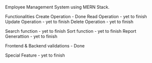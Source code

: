 Employee Management System using MERN Stack.

Functionalities
  Create Operation - Done
  Read Operation - yet to finish
  Update Operation - yet to finish
  Delete Operation - yet to finish

  Search function - yet to finish
  Sort function - yet to finish
  Report Generattion - yet to finish

  Frontend & Backend validations - Done

  Special Feature - yet to finish
